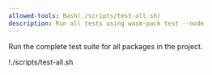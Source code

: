 ```yaml
---
allowed-tools: Bash(./scripts/test-all.sh)
description: Run all tests using wasm-pack test --node
---
```


Run the complete test suite for all packages in the project.

!./scripts/test-all.sh
